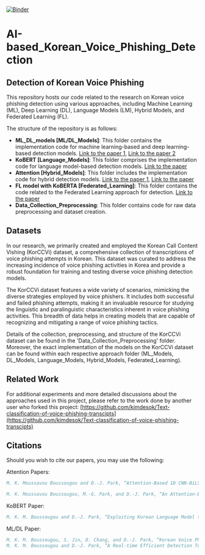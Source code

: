 [![Binder](https://mybinder.org/badge_logo.svg)](https://mybinder.org/v2/gh/selfcontrol7/Korean_Voice_Phishing_Detection/HEAD)

# AI-based_Korean_Voice_Phishing_Detection
## Detection of Korean Voice Phishing

This repository hosts our code related to the research on Korean voice phishing detection using various approaches, including Machine Learning (ML), Deep Learning (DL), Language Models (LM), Hybrid Models, and Federated Learning (FL).

The structure of the repository is as follows:
- **ML_DL_models [ML/DL_Models]**: This folder contains the implementation code for machine learning-based and deep learning-based detection models. [Link to the paper 1](https://www.dbpia.co.kr/Journal/articleDetail?nodeId=NODE10583070), [Link to the paper 2](https://doi.org/10.3745/PKIPS.y2021m11a.297)
- **KoBERT [Language_Models]**: This folder comprises the implementation code for language model-based detection models. [Link to the paper](https://doi.org/10.3745/KTSDE.2022.11.10.437)
- **Attention [Hybrid_Models]**: This folder includes the implementation code for hybrid detection models. [Link to the paper 1](https://www.dbpia.co.kr/journal/articleDetail?nodeId=NODE11113590), [Link to the paper](https://www.mdpi.com/2227-7390/11/14/3217)
- **FL model with KoBERTA [Federated_Learning]**: This folder contains the code related to the Federated Learning approach for detection. [Link to the paper](https://)
- **Data_Collection_Preprocessing**: This folder contains code for raw data preprocessing and dataset creation.

## Datasets

In our research, we primarily created and employed the Korean Call Content Vishing (KorCCVi) dataset, a comprehensive collection of transcriptions of voice phishing attempts in Korean. This dataset was curated to address the increasing incidence of voice phishing activities in Korea and provide a robust foundation for training and testing diverse voice phishing detection models.

The KorCCVi dataset features a wide variety of scenarios, mimicking the diverse strategies employed by voice phishers. It includes both successful and failed phishing attempts, making it an invaluable resource for studying the linguistic and paralinguistic characteristics inherent in voice phishing activities. This breadth of data helps in creating models that are capable of recognizing and mitigating a range of voice phishing tactics.

Details of the collection, preprocessing, and structure of the KorCCVi dataset can be found in the 'Data_Collection_Preprocessing' folder. Moreover, the exact implementation of the models on the KorCCVi dataset can be found within each respective approach folder (ML_Models, DL_Models, Language_Models, Hybrid_Models, Federated_Learning).

## Related Work

For additional experiments and more detailed discussions about the approaches used in this project, please refer to the work done by another user who forked this project: [https://github.com/kimdesok/Text-classification-of-voice-phishing-transcipts](https://github.com/kimdesok/Text-classification-of-voice-phishing-transcipts)

## Citations

Should you wish to cite our papers, you may use the following:

Attention Papers:
```bibtex
M. K. Moussavou Boussougou and D.-J. Park, “Attention-Based 1D CNN-BiLSTM Hybrid Model Enhanced with FastText Word Embedding for Korean Voice Phishing Detection,” Mathematics, vol. 11, no. 14, p. 3217, Jul. 2023, doi: 10.3390/math11143217.
```
```bibtex
M. K. Moussavou Boussougou, M.-G. Park, and D.-J. Park, “An Attention-Based CNN-BiLSTM Model for Korean Voice Phishing Detection,” Proceedings of the Korean Institute of Information Scientists and Engineers Korea Computer Congress; Korean Institute of Information Scientists: Jeju, Republic of Korea, pp. 1139–1141, June. 2022.
```

KoBERT Paper:
```bibtex
M. K. M. Boussougou and D.-J. Park, “Exploiting Korean Language Model to Improve Korean Voice Phishing Detection,” KIPS Transactions on Software and Data Engineering, vol. 11, no. 10, pp. 437–446, Oct. 2022.
```

ML/DL Paper:
```bibtex
M. K. M. Boussougou, S. Jin, D. Chang, and D.-J. Park, “Korean Voice Phishing Text Classification Performance Analysis Using Machine Learning Techniques,” Proceedings of the Korea Information Processing Society Conference, pp. 297–299, Nov. 2021.
M. K. M. Boussougou and D.-J. Park, “A Real-time Efficient Detection Technique of Voice Phishing with AI,” Proceedings of the Korean Institute of Information Scientists and Engineers Korea Computer Congress; Korean Institute of Information Scientists: Jeju, Republic of Korea, vol. 11, no. 10, pp. 768–770, June. 2021.
```

